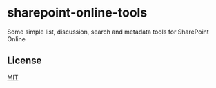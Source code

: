 # sharepoint-online-tools

Some simple list, discussion, search and metadata tools for SharePoint Online

## License

[MIT](http://isekivacenz.mit-license.org/)
